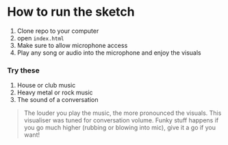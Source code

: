 # How to run the sketch

1. Clone repo to your computer
2. open `index.html`
3. Make sure to allow microphone access
4. Play any song or audio into the microphone and enjoy the visuals

### Try these
1. House or club music
2. Heavy metal or rock music
3. The sound of a conversation

> The louder you play the music, the more pronounced the visuals. This visualiser was tuned for conversation volume. Funky stuff happens if you go much higher (rubbing or blowing into mic), give it a go if you want!
